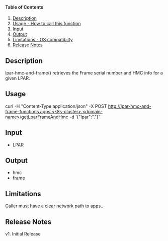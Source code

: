 #### Table of Contents

1. [Description](#description)
2. [Usage - How to call this function](#usage)
3. [Input](#input)
4. [Output](#output)
5. [Limitations - OS compatibilty](#limitations)
6. [Release Notes](#release_notes)


## Description
lpar-hmc-and-frame() retrieves the Frame serial number and HMC info for a given LPAR.


## Usage
curl -H "Content-Type application/json" -X POST http://lpar-hmc-and-frame-functions.apps.<k8s-cluster>.<domain-name>/getLparFrameAndHmc -d '{"lpar":"<LPAR>.<domain-name>"}'



## Input
 - LPAR

 
## Output
 - hmc
 - frame


## Limitations
Caller must have a clear network path to apps.<k8s-cluster>.<domain-name>


## Release Notes
v1. Initial Release
